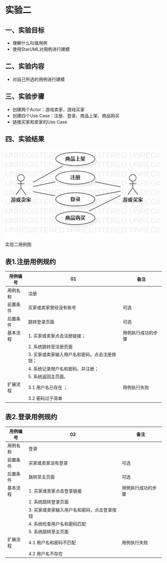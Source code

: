 
# 实验二

## 一、实验目标
- 理解什么叫做用例
- 使用StarUML对用例进行建模
## 二、实验内容
- 对自己所选的用例进行建模
## 三、实验步骤
- 创建两个Actor：游戏卖家，游戏买家
- 创建四个Use Case：注册、登录、商品上架、商品购买
- 链接买家和卖家的Use Case
## 四、实验结果
![用例图1](./Lab2_CaseDiagram.png)
实验二用例图

## 表1.注册用例规约
用例编号 | 01 | 备注
---|---|---
用例名称 | 注册 |
前置条件 | 买家或卖家曾经没有账号 |可选
后置条件 | 跳转登录页面 |可选
基本流程 | 1. 买家或卖家点击注册链接； |用例执行成功的步骤
 | |2. 系统跳转至注册页面
 | |3. 买家或卖家输入用户名和密码，点击注册按钮；
 | |4. 系统记录用户名和密码，并注册；
 | |5. 系统返回主页面。
 扩展流程| 3.1 用户名已存在 ；|用例执行失败
 | |3.2 密码过于简单
 
 ## 表2.登录用例规约
用例编号 | 02 | 备注
---|---|---
用例名称 | 登录 |
前置条件 | 买家或卖家没有登录 |可选
后置条件 | 跳转至主页面 |可选
基本流程 | 1. 买家或卖家点击登录链接 |用例执行成功的步骤
 | |2. 系统跳转登录页面
 | |3. 买家或卖家输入用户名和密码，点击登录按钮
 | |4. 系统检查用户名和密码匹配
 | |5. 系统跳转至主页面
 扩展流程| 4.1 用户名和密码不匹配 |用例执行失败
 | |4.2 用户名不存在
